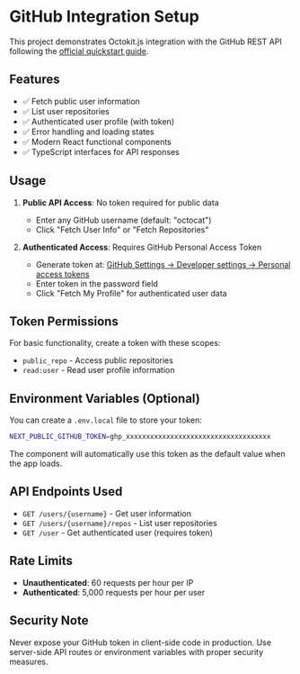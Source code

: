 # GitHub Integration Setup

This project demonstrates Octokit.js integration with the GitHub REST API following the [official quickstart guide](https://docs.github.com/en/rest/quickstart?apiVersion=2022-11-28&tool=javascript).

## Features

- ✅ Fetch public user information
- ✅ List user repositories
- ✅ Authenticated user profile (with token)
- ✅ Error handling and loading states
- ✅ Modern React functional components
- ✅ TypeScript interfaces for API responses

## Usage

1. **Public API Access**: No token required for public data
   - Enter any GitHub username (default: "octocat")
   - Click "Fetch User Info" or "Fetch Repositories"

2. **Authenticated Access**: Requires GitHub Personal Access Token
   - Generate token at: [GitHub Settings → Developer settings → Personal access tokens](https://github.com/settings/personal-access-tokens/new)
   - Enter token in the password field
   - Click "Fetch My Profile" for authenticated user data

## Token Permissions

For basic functionality, create a token with these scopes:
- `public_repo` - Access public repositories
- `read:user` - Read user profile information

## Environment Variables (Optional)

You can create a `.env.local` file to store your token:

```bash
NEXT_PUBLIC_GITHUB_TOKEN=ghp_xxxxxxxxxxxxxxxxxxxxxxxxxxxxxxxxxxxx
```

The component will automatically use this token as the default value when the app loads.

## API Endpoints Used

- `GET /users/{username}` - Get user information
- `GET /users/{username}/repos` - List user repositories  
- `GET /user` - Get authenticated user (requires token)

## Rate Limits

- **Unauthenticated**: 60 requests per hour per IP
- **Authenticated**: 5,000 requests per hour per user

## Security Note

Never expose your GitHub token in client-side code in production. Use server-side API routes or environment variables with proper security measures. 